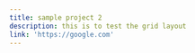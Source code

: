 ```yaml
---
title: sample project 2
description: this is to test the grid layout
link: 'https://google.com'
---
```


